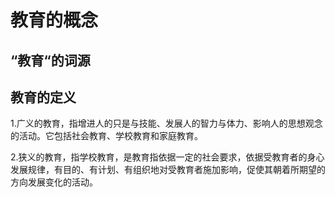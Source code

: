 # 教育的概念

## “教育“的词源

## 教育的定义

1.广义的教育，指增进人的只是与技能、发展人的智力与体力、影响人的思想观念的活动。它包括社会教育、学校教育和家庭教育。

2.狭义的教育，指学校教育，是教育指依据一定的社会要求，依据受教育者的身心发展规律，有目的、有计划、有组织地对受教育者施加影响，促使其朝着所期望的方向发展变化的活动。
